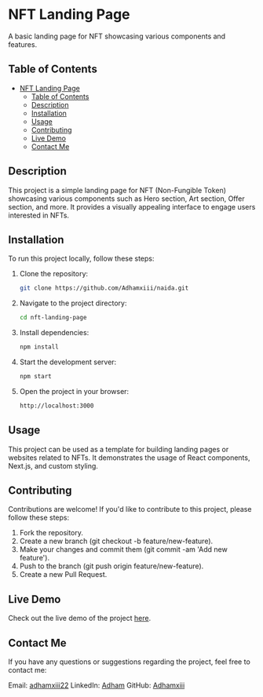 # NFT Landing Page

A basic landing page for NFT showcasing various components and features.

## Table of Contents

- [NFT Landing Page](#nft-landing-page)
  - [Table of Contents](#table-of-contents)
  - [Description](#description)
  - [Installation](#installation)
  - [Usage](#usage)
  - [Contributing](#contributing)
  - [Live Demo](#live-demo)
  - [Contact Me](#contact-me)

## Description

This project is a simple landing page for NFT (Non-Fungible Token) showcasing various components such as Hero section, Art section, Offer section, and more. It provides a visually appealing interface to engage users interested in NFTs.

## Installation

To run this project locally, follow these steps:

1. Clone the repository:

   ```bash
   git clone https://github.com/Adhamxiii/naida.git
   ```

2. Navigate to the project directory:

   ```bash
   cd nft-landing-page
   ```

3. Install dependencies:

   ```bash
   npm install
   ```

4. Start the development server:

   ```bash
   npm start
   ```

5. Open the project in your browser:

   ```bash
   http://localhost:3000
   ```

## Usage

This project can be used as a template for building landing pages or websites related to NFTs. It demonstrates the usage of React components, Next.js, and custom styling.

## Contributing

Contributions are welcome! If you'd like to contribute to this project, please follow these steps:

1. Fork the repository.
2. Create a new branch (git checkout -b feature/new-feature).
3. Make your changes and commit them (git commit -am 'Add new feature').
4. Push to the branch (git push origin feature/new-feature).
5. Create a new Pull Request.

## Live Demo

Check out the live demo of the project [here](https://nft-landing-page-pearl.vercel.app/).

## Contact Me

If you have any questions or suggestions regarding the project, feel free to contact me:

Email: [adhamxiii22](mailto:adhamxiii22@gmail.com)
LinkedIn: [Adham](https://www.linkedin.com/in/adhamnasser/)
GitHub: [Adhamxiii](https://github.com/Adhamxiii)
